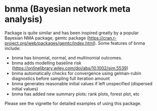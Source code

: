 
<!-- README.md is generated from README.Rmd. Please edit that file -->
bnma (Bayesian network meta analysis)
=====================================

Package is quite similar and has been inspired greatly by a popular Bayesian NMA package, gemtc package (<https://cran.r-project.org/web/packages/gemtc/index.html>). Some features of bnma include:

-   bnma has binomial, normal, and multinomial outcomes.
-   bnma adds modelling baseline risk (<https://onlinelibrary.wiley.com/doi/abs/10.1002/sim.5539>)
-   bnma automatically checks for convergence using gelman-rubin diagnostics before sampling full iteration amount
-   bnma generates reasonable initial values if left unspecified (dispersed initial values)
-   bnma has added new summary plots: rank plots, forest plot, etc

Please see the vignette for detailed examples of using this package.
